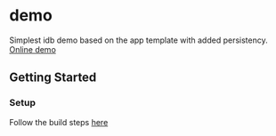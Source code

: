 # demo

Simplest idb demo based on the app template with added persistency. [Online demo](https://alextekartik.github.io/flutter_app_example/demo_idb)

## Getting Started

### Setup

Follow the build steps [here](../README.md#setup)

